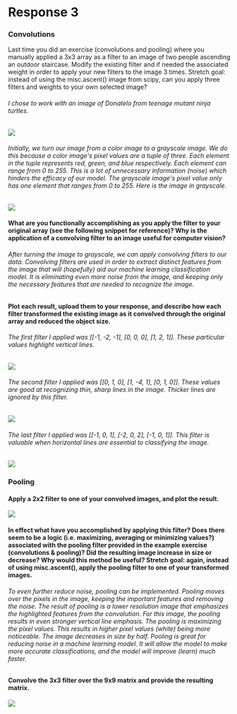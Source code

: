# Response 3
### Convolutions
Last time you did an exercise (convolutions and pooling) where you manually applied a 3x3 array as a filter to an image of two people ascending an outdoor staircase. Modify the existing filter and if needed the associated weight in order to apply your new filters to the image 3 times. Stretch goal: instead of using the misc.ascent() image from scipy, can you apply three filters and weights to your own selected image?

###### I chose to work with an image of Donatelo from teenage mutant ninja turtles. 
![](donatelo.png)

###### Initially, we turn our image from a color image to a grayscale image. We do this because a color image's pixel values are a tuple of three. Each element in the tuple represents red, green, and blue respectively. Each element can range from 0 to 255. This is a lot of unnecessary information (noise) which hinders the efficacy of our model. The grayscale image's pixel value only has one element that ranges from 0 to 255. Here is the image in grayscale.
![](don_gray.png)

#### What are you functionally accomplishing as you apply the filter to your original array (see the following snippet for reference)? Why is the application of a convolving filter to an image useful for computer vision?

###### After turning the image to grayscale, we can apply convolving filters to our data. Convolving filters are used in order to extract distinct features from the image that will (hopefully) aid our machine learning classification model. It is eliminating even more noise from the image, and keeping only the necessary features that are needed to recognize the image. 

#### Plot each result, upload them to your response, and describe how each filter transformed the existing image as it convolved through the original array and reduced the object size.
###### The first filter I applied was [[-1, -2, -1], [0, 0, 0], [1, 2, 1]]. These particular values highlight vertical lines.
![](don_filter1.png)

###### The second filter I applied was [[0, 1, 0], [1, -4, 1], [0, 1, 0]]. These values are good at recognizing thin, sharp lines in the image. Thicker lines are ignored by this filter. 
![](don_filter2.png)

###### The last filter I applied was [[-1, 0, 1], [-2, 0, 2], [-1, 0, 1]]. This filter is valuable when horizontal lines are essential to classifying the image. 
![](don_filter3.png)

### Pooling
#### Apply a 2x2 filter to one of your convolved images, and plot the result.
![](don_filter1_pool.png)

#### In effect what have you accomplished by applying this filter? Does there seem to be a logic (i.e. maximizing, averaging or minimizing values?) associated with the pooling filter provided in the example exercise (convolutions & pooling)? Did the resulting image increase in size or decrease? Why would this method be useful? Stretch goal: again, instead of using misc.ascent(), apply the pooling filter to one of your transformed images.
###### To even further reduce noise, pooling can be implemented. Pooling moves over the pixels in the image, keeping the important features and removing the noise. The result of pooling is a lower resolution image that emphasizes the highlighted features from the convolution. For this image, the pooling results in even stronger vertical line emphasis. The pooling is maximizing the pixel values. This results in higher pixel values (white) being more noticeable. The image decreases in size by half. Pooling is great for reducing noise in a machine learning model. It will allow the model to make more accurate classifications, and the model will improve (learn) much faster.

#### Convolve the 3x3 filter over the 9x9 matrix and provide the resulting matrix.
![](convolved_matrix.PNG)

